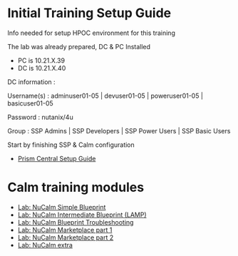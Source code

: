 # Initial Training Setup Guide

Info needed for setup HPOC environment for this training

The lab was already prepared, DC & PC Installed

- PC is 10.21.X.39
- DC is 10.21.X.40

DC information :

Username(s) : adminuser01-05 | devuser01-05   | poweruser01-05  | basicuser01-05

Password :    nutanix/4u 

Group :       SSP Admins     | SSP Developers | SSP Power Users | SSP Basic Users

Start by finishing SSP & Calm configuration

- [Prism Central Setup Guide](./prism_central/prism_central_setup.rst)

# Calm training modules

- [Lab: NuCalm Simple Blueprint](./lab1/calm_workshop_lab1.rst)
- [Lab: NuCalm Intermediate Blueprint (LAMP)](./lab2/calm_workshop_lab2.rst)
- [Lab: NuCalm Blueprint Troubleshooting](./lab3/calm_workshop_lab3_troubleshooting.rst)
- [Lab: NuCalm Marketplace part 1](./lab4/calm_workshop_lab4_marketplace.rst)
- [Lab: NuCalm Marketplace part 2](./lab8/calm_workshop_lab8_marketplace.rst)
- [Lab: NuCalm extra](./lab17/calm_workshop_extra.rst)
